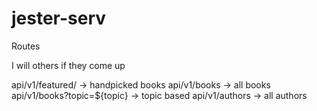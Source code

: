 # jester-serv

Routes

I will others if they come up

api/v1/featured/ -> handpicked books
api/v1/books -> all books
api/v1/books?topic=${topic} -> topic based
api/v1/authors -> all authors